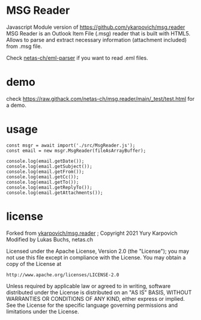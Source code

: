 # MSG Reader

Javascript Module version of https://github.com/ykarpovich/msg.reader
MSG Reader is an Outlook Item File (.msg) reader that is built with HTML5.
Allows to parse and extract necessary information (attachment included) from .msg file.

Check [netas-ch/eml-parser](https://github.com/netas-ch/eml-parser) if you want to read .eml files.


# demo
check https://raw.githack.com/netas-ch/msg.reader/main/_test/test.html for a demo.


# usage
    const msgr = await import('./src/MsgReader.js');
    const email = new msgr.MsgReader(fileAsArrayBuffer);

    console.log(email.getDate());
    console.log(email.getSubject());
    console.log(email.getFrom());
    console.log(email.getCc());
    console.log(email.getTo());
    console.log(email.getReplyTo());
    console.log(email.getAttachments());

# license
Forked from [ykarpovich/msg.reader](https://github.com/ykarpovich/msg.reader) ; Copyright 2021 Yury Karpovich
Modified by Lukas Buchs, netas.ch

Licensed under the Apache License, Version 2.0 (the "License");
you may not use this file except in compliance with the License.
You may obtain a copy of the License at

    http://www.apache.org/licenses/LICENSE-2.0

Unless required by applicable law or agreed to in writing, software
distributed under the License is distributed on an "AS IS" BASIS,
WITHOUT WARRANTIES OR CONDITIONS OF ANY KIND, either express or implied.
See the License for the specific language governing permissions and
limitations under the License.